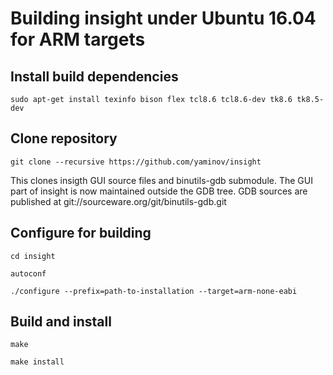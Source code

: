 # Building insight under Ubuntu 16.04 for ARM targets

## Install build dependencies
`sudo apt-get install texinfo bison flex tcl8.6 tcl8.6-dev tk8.6 tk8.5-dev`

## Clone repository
`git clone --recursive https://github.com/yaminov/insight`

This clones insigth GUI source files and binutils-gdb submodule. The GUI part of insight is now maintained outside the GDB tree. 
GDB sources are published at git://sourceware.org/git/binutils-gdb.git

## Configure for building
`cd insight`

`autoconf`

`./configure --prefix=path-to-installation --target=arm-none-eabi`

## Build and install
`make`

`make install`
